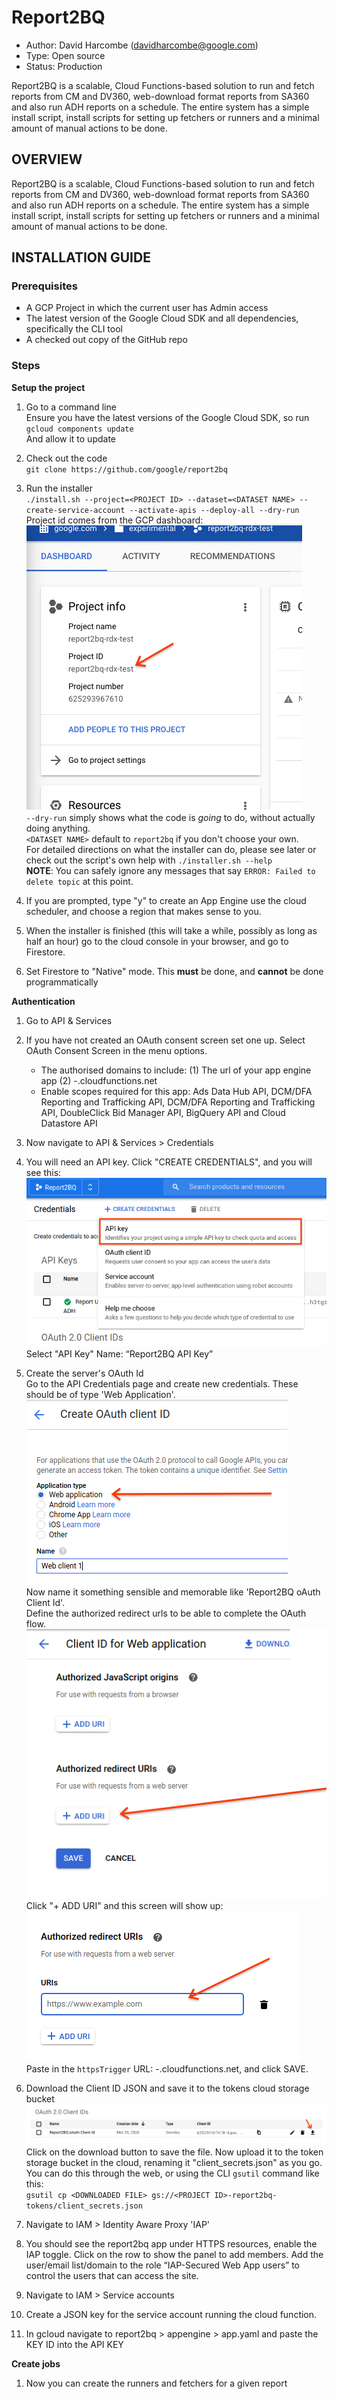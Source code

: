 # Report2BQ

* Author: David Harcombe (davidharcombe@google.com)
* Type: Open source
* Status: Production

Report2BQ is a scalable, Cloud Functions-based solution to run and fetch
reports from CM and DV360, web-download format reports from SA360 and also
run ADH reports on a schedule.
The entire system has a simple install script, install scripts for setting
up fetchers or runners and a minimal amount of manual actions to be done.

## OVERVIEW

Report2BQ is a scalable, Cloud Functions-based solution to run and fetch
reports from CM and DV360, web-download format reports from SA360 and also
run ADH reports on a schedule.
The entire system has a simple install script, install scripts for setting
up fetchers or runners and a minimal amount of manual actions to be done.

## INSTALLATION GUIDE

### Prerequisites

* A GCP Project in which the current user has Admin access
* The latest version of the Google Cloud SDK and all dependencies, specifically
  the CLI tool
* A checked out copy of the GitHub repo

### Steps

**Setup the project**
1. Go to a command line \
Ensure you have the latest versions of the Google Cloud SDK, so run \
`gcloud components update` \
And allow it to update

1. Check out the code \
  `git clone https://github.com/google/report2bq`

1. Run the installer \
`./install.sh --project=<PROJECT ID> --dataset=<DATASET NAME> --create-service-account --activate-apis --deploy-all --dry-run` \
Project id comes from the GCP dashboard: \
![](screenshots/1-project_id.png) \
`--dry-run` simply shows what the code is _going_ to do, without actually doing anything.  
`<DATASET NAME>` default to `report2bq` if you don't choose your own.  
For detailed directions on what the installer can do, please see later or check out the script's own help with
`./installer.sh --help` \
**NOTE**: You can safely ignore any messages that say `ERROR: Failed to delete topic` at this point.

1. If you are prompted, type "y" to create an App Engine use the cloud scheduler, and choose a region  that makes
sense to you.

1. When the installer is finished (this will take a while, possibly as long as half an hour) go to the cloud console
in your browser, and go to Firestore.

1. Set Firestore to "Native" mode. This **must** be done, and **cannot** be done programmatically

**Authentication**
1. Go to API & Services

1. If you have not created an OAuth consent screen set one up. Select OAuth Consent Screen in the menu options. 
    * The authorised domains to include: (1) The url of your app engine app (2) <project-region>-<project-id>.cloudfunctions.net
    * Enable scopes required for this app: Ads Data Hub API, DCM/DFA Reporting and Trafficking API, 
    DCM/DFA Reporting and Trafficking API, DoubleClick Bid Manager API, BigQuery API and Cloud Datastore API
    
1. Now navigate to API & Services > Credentials

1. You will need an API key. Click "CREATE CREDENTIALS", and you will see this:  
![](screenshots/3a-CreateAPIKey.png)  
Select "API Key"
Name: “Report2BQ API Key” 

1. Create the server's OAuth Id \
Go to the API Credentials page and create new credentials. These should be of type
'Web Application'. \
![](screenshots/4-OAuthClientId.png) \
Now name it something sensible and memorable like 'Report2BQ oAuth Client Id'. \
Define the authorized redirect urls to be able to complete the OAuth flow.\
![](screenshots/6-RedirectURI.png) \
Click "+ ADD URI"  and this screen will show up: \
![](screenshots/7-OAuthRedirectURI.png) \
Paste in the `httpsTrigger` URL: <PROJECT REGION>-<PROJECT ID>.cloudfunctions.net, and click SAVE.

1. Download the Client ID JSON and save it to the tokens cloud storage bucket \
![](screenshots/5-OAuth_client.png) \
Click on the download button to save the file. Now upload it to the token storage bucket in the
cloud, renaming it "client_secrets.json" as you go. You can do this through the web, or using the
CLI `gsutil` command like this: \
`gsutil cp <DOWNLOADED FILE> gs://<PROJECT ID>-report2bq-tokens/client_secrets.json`

1. Navigate to IAM > Identity Aware Proxy 'IAP'

1. You should see the report2bq app under HTTPS resources, enable the IAP toggle. Click on the row to show
the panel to add members. Add the user/email list/domain to the role “IAP-Secured Web App users” to control
the users that can access the site.

1. Navigate to IAM > Service accounts

1. Create a JSON key for the service account running the cloud function.

1. In gcloud navigate to report2bq > appengine > app.yaml and paste the KEY ID into the API KEY

**Create jobs**

1. Now you can create the runners and fetchers for a given report
